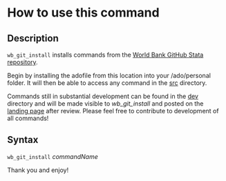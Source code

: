 # How to use this command

## Description

`wb_git_install` installs commands from the [World Bank GitHub Stata repository](https://github.com/worldbank/stata).

Begin by installing the adofile from this location into your /ado/personal folder. It will then be able to access any command in the [src](https://github.com/worldbank/stata/tree/master/src) directory.

Commands still in substantial development can be found in the [dev](https://github.com/worldbank/stata/tree/master/dev) directory and will be made visible to _wb_git_install_ and posted on the [landing page](http://worldbank.github.io/stata/) after review. Please feel free to contribute to development of all commands!

## Syntax

`wb_git_install` _commandName_


Thank you and enjoy!
